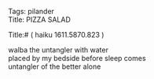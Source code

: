 Tags: pilander  
Title: PIZZA SALAD  
  
Title:# ( haiku 1611.5870.823 )  
  
walba the untangler with water  
placed by my bedside before sleep comes  
untangler of the better alone  
